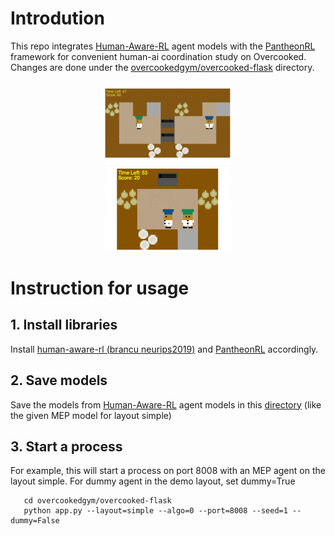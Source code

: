 # Introdution
This repo integrates [Human-Aware-RL](https://github.com/HumanCompatibleAI/human_aware_rl/tree/neurips2019) agent models with the [PantheonRL](https://github.com/Stanford-ILIAD/PantheonRL) framework for convenient human-ai coordination study on Overcooked. Changes are done under the [overcookedgym/overcooked-flask](https://github.com/LxzGordon/pecan_human_AI_coordination/tree/master/overcookedgym/overcooked-flask) directory.
<p align="center">
  <img src="./images/pecan_uni.gif" width="40%">
  <br>
  <img src="./images/pecan_simple.gif" width="40%">
  <br>
</p>

# Instruction for usage

## 1. Install libraries
Install [human-aware-rl (brancu neurips2019)](https://github.com/HumanCompatibleAI/human_aware_rl/tree/neurips2019) and [PantheonRL](https://github.com/Stanford-ILIAD/PantheonRL) accordingly.
## 2. Save models
Save the models from [Human-Aware-RL](https://github.com/HumanCompatibleAI/human_aware_rl/tree/neurips2019) agent models in this [directory](https://github.com/LxzGordon/pecan_human_AI_coordination/tree/master/models) (like the given MEP model for layout simple)
## 3. Start a process
For example, this will start a process on port 8008 with an MEP agent on the layout simple. For dummy agent in the demo layout, set dummy=True
 ```shell
    cd overcookedgym/overcooked-flask
    python app.py --layout=simple --algo=0 --port=8008 --seed=1 --dummy=False
```
